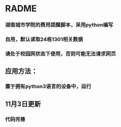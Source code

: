 # RADME

### 湖南城市学院的费用提醒脚本，采用python编写
### 自用，默认读取24栋1301相关数据
### 请处于校园网状态下使用，否则可能无法请求网页
## 应用方法：
### 置于拥有python3语言的设备中，运行

## 11月3日更新

### 代码完善


